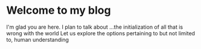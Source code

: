# Welcome to my blog

I'm glad you are here. I plan to talk about ...the initialization of all that is wrong with the world
Let us explore the options pertaining to but not limited to, human understanding
